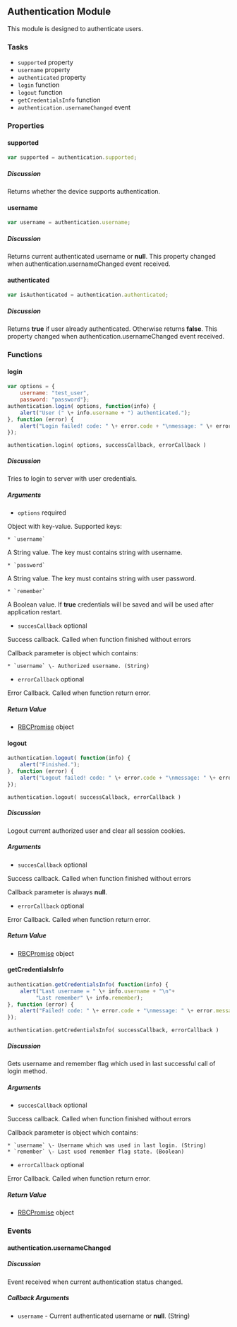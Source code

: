 ## Authentication Module

This module is designed to authenticate users.

### Tasks

  * `supported` property
  * `username` property
  * `authenticated` property
  * `login` function
  * `logout` function
  * `getCredentialsInfo` function
  * `authentication.usernameChanged` event

### Properties

#### supported

```javascript
var supported = authentication.supported;
```

##### Discussion

Returns whether the device supports authentication.

#### username

```javascript
var username = authentication.username;
```

##### Discussion

Returns current authenticated username or **null**. This property changed when
authentication.usernameChanged event received.

#### authenticated

```javascript
var isAuthenticated = authentication.authenticated;
```

##### Discussion

Returns **true** if user already authenticated. Otherwise returns **false**.
This property changed when authentication.usernameChanged event received.

### Functions

#### login

```javascript
var options = {  
    username: "test_user",  
    password: "password"};  
authentication.login( options, function(info) {  
    alert("User (" \+ info.username + ") authenticated.");  
}, function (error) {  
    alert("Login failed! code: " \+ error.code + "\nmessage: " \+ error.message);  
});
```

`authentication.login( options, successCallback, errorCallback )`

##### Discussion

Tries to login to server with user credentials.

##### Arguments

  * `options` required

Object with key-value. Supported keys:

    * `username`

A String value. The key must contains string with username.

    * `password`

A String value. The key must contains string with user password.

    * `remember`

A Boolean value. If **true** credentials will be saved and will be used after
application restart.

  * `succesCallback` optional

Success callback. Called when function finished without errors

Callback parameter is object which contains:

    * `username` \- Authorized username. (String)

  * `errorCallback` optional

Error Callback. Called when function return error.

##### Return Value

  * [RBCPromise](#kernel-promise) object

#### logout

```javascript
authentication.logout( function(info) {  
    alert("Finished.");  
}, function (error) {  
    alert("Logout failed! code: " \+ error.code + "\nmessage: " \+ error.message);  
});
```

`authentication.logout( successCallback, errorCallback )`

##### Discussion

Logout current authorized user and clear all session cookies.

##### Arguments

  * `succesCallback` optional

Success callback. Called when function finished without errors

Callback parameter is always **null**.

  * `errorCallback` optional

Error Callback. Called when function return error.

##### Return Value

  * [RBCPromise](#kernel-promise) object

#### getCredentialsInfo

```javascript
authentication.getCredentialsInfo( function(info) {  
    alert("Last username = " \+ info.username + "\n"+  
         "Last remember" \+ info.remember);  
}, function (error) {  
    alert("Failed! code: " \+ error.code + "\nmessage: " \+ error.message);  
});
```

`authentication.getCredentialsInfo( successCallback, errorCallback )`

##### Discussion

Gets username and remember flag which used in last successful call of login
method.

##### Arguments

  * `succesCallback` optional

Success callback. Called when function finished without errors

Callback parameter is object which contains:

    * `username` \- Username which was used in last login. (String)
    * `remember` \- Last used remember flag state. (Boolean)

  * `errorCallback` optional

Error Callback. Called when function return error.

##### Return Value

  * [RBCPromise](#kernel-promise) object

### Events

#### authentication.usernameChanged

##### Discussion

Event received when current authentication status changed.

##### Callback Arguments

  * `username` \- Current authenticated username or **null**. (String)